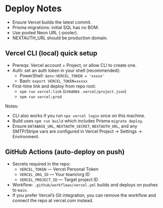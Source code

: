 # Deploy Notes

- Ensure Vercel builds the latest commit.
- Prisma migrations: initial SQL has no BOM.
- Use pooled Neon URL (-pooler).
- NEXTAUTH_URL should be production domain.

## Vercel CLI (local) quick setup

- Prereqs: Vercel account + Project, or allow CLI to create one.
- Auth: set an auth token in your shell (recommended):
  - PowerShell: `$env:VERCEL_TOKEN = 'xxxxx'`
  - Bash: `export VERCEL_TOKEN=xxxxx`
- First-time link and deploy from repo root:
  - `npm run vercel:link`  (creates `.vercel/project.json`)
  - `npm run vercel:prod`

Notes:
- CLI also works if you run `npx vercel login` once on this machine.
- Build uses `npm run build` which includes Prisma `migrate deploy`.
- Ensure `DATABASE_URL`, `NEXTAUTH_SECRET`, `NEXTAUTH_URL`, and any SMTP/Stripe vars are configured in Vercel Project → Settings → Environment.

## GitHub Actions (auto-deploy on push)

- Secrets required in the repo:
  - `VERCEL_TOKEN` — Vercel Personal Token
  - `VERCEL_ORG_ID` — Your team/org ID
  - `VERCEL_PROJECT_ID` — Target project ID
- Workflow: `.github/workflows/vercel.yml` builds and deploys on pushes to `main`.
- If you prefer Vercel’s Git integration, you can remove the workflow and connect the repo at vercel.com instead.

